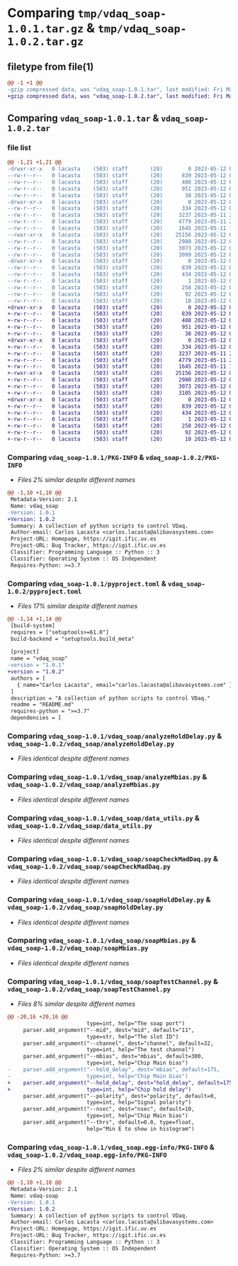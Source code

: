 # Comparing `tmp/vdaq_soap-1.0.1.tar.gz` & `tmp/vdaq_soap-1.0.2.tar.gz`

## filetype from file(1)

```diff
@@ -1 +1 @@
-gzip compressed data, was "vdaq_soap-1.0.1.tar", last modified: Fri May 12 07:06:20 2023, max compression
+gzip compressed data, was "vdaq_soap-1.0.2.tar", last modified: Fri May 12 07:49:51 2023, max compression
```

## Comparing `vdaq_soap-1.0.1.tar` & `vdaq_soap-1.0.2.tar`

### file list

```diff
@@ -1,21 +1,21 @@
-drwxr-xr-x   0 lacasta    (503) staff       (20)        0 2023-05-12 07:06:20.287526 vdaq_soap-1.0.1/
--rw-r--r--   0 lacasta    (503) staff       (20)      839 2023-05-12 07:06:20.287025 vdaq_soap-1.0.1/PKG-INFO
--rw-r--r--   0 lacasta    (503) staff       (20)      408 2023-05-12 07:04:30.000000 vdaq_soap-1.0.1/README.md
--rw-r--r--   0 lacasta    (503) staff       (20)      951 2023-05-12 06:54:51.000000 vdaq_soap-1.0.1/pyproject.toml
--rw-r--r--   0 lacasta    (503) staff       (20)       38 2023-05-12 07:06:20.287650 vdaq_soap-1.0.1/setup.cfg
-drwxr-xr-x   0 lacasta    (503) staff       (20)        0 2023-05-12 07:06:20.284011 vdaq_soap-1.0.1/vdaq_soap/
--rw-r--r--   0 lacasta    (503) staff       (20)      334 2023-05-12 06:54:51.000000 vdaq_soap-1.0.1/vdaq_soap/__init__.py
--rw-r--r--   0 lacasta    (503) staff       (20)     3237 2023-05-11 20:13:13.000000 vdaq_soap-1.0.1/vdaq_soap/analyzeHoldDelay.py
--rw-r--r--   0 lacasta    (503) staff       (20)     4779 2023-05-11 20:06:02.000000 vdaq_soap-1.0.1/vdaq_soap/analyzeMbias.py
--rw-r--r--   0 lacasta    (503) staff       (20)     1645 2023-05-11 17:14:59.000000 vdaq_soap-1.0.1/vdaq_soap/data_utils.py
--rwxr-xr-x   0 lacasta    (503) staff       (20)    25156 2023-05-12 06:55:29.000000 vdaq_soap-1.0.1/vdaq_soap/soapCheckMadDaq.py
--rw-r--r--   0 lacasta    (503) staff       (20)     2980 2023-05-12 06:51:08.000000 vdaq_soap-1.0.1/vdaq_soap/soapHoldDelay.py
--rw-r--r--   0 lacasta    (503) staff       (20)     3073 2023-05-12 06:55:33.000000 vdaq_soap-1.0.1/vdaq_soap/soapMbias.py
--rw-r--r--   0 lacasta    (503) staff       (20)     3099 2023-05-12 07:05:33.000000 vdaq_soap-1.0.1/vdaq_soap/soapTestChannel.py
-drwxr-xr-x   0 lacasta    (503) staff       (20)        0 2023-05-12 07:06:20.286606 vdaq_soap-1.0.1/vdaq_soap.egg-info/
--rw-r--r--   0 lacasta    (503) staff       (20)      839 2023-05-12 07:06:20.000000 vdaq_soap-1.0.1/vdaq_soap.egg-info/PKG-INFO
--rw-r--r--   0 lacasta    (503) staff       (20)      434 2023-05-12 07:06:20.000000 vdaq_soap-1.0.1/vdaq_soap.egg-info/SOURCES.txt
--rw-r--r--   0 lacasta    (503) staff       (20)        1 2023-05-12 07:06:20.000000 vdaq_soap-1.0.1/vdaq_soap.egg-info/dependency_links.txt
--rw-r--r--   0 lacasta    (503) staff       (20)      258 2023-05-12 07:06:20.000000 vdaq_soap-1.0.1/vdaq_soap.egg-info/entry_points.txt
--rw-r--r--   0 lacasta    (503) staff       (20)       92 2023-05-12 07:06:20.000000 vdaq_soap-1.0.1/vdaq_soap.egg-info/requires.txt
--rw-r--r--   0 lacasta    (503) staff       (20)       10 2023-05-12 07:06:20.000000 vdaq_soap-1.0.1/vdaq_soap.egg-info/top_level.txt
+drwxr-xr-x   0 lacasta    (503) staff       (20)        0 2023-05-12 07:49:51.985803 vdaq_soap-1.0.2/
+-rw-r--r--   0 lacasta    (503) staff       (20)      839 2023-05-12 07:49:51.985341 vdaq_soap-1.0.2/PKG-INFO
+-rw-r--r--   0 lacasta    (503) staff       (20)      408 2023-05-12 07:04:30.000000 vdaq_soap-1.0.2/README.md
+-rw-r--r--   0 lacasta    (503) staff       (20)      951 2023-05-12 07:48:01.000000 vdaq_soap-1.0.2/pyproject.toml
+-rw-r--r--   0 lacasta    (503) staff       (20)       38 2023-05-12 07:49:51.985946 vdaq_soap-1.0.2/setup.cfg
+drwxr-xr-x   0 lacasta    (503) staff       (20)        0 2023-05-12 07:49:51.981998 vdaq_soap-1.0.2/vdaq_soap/
+-rw-r--r--   0 lacasta    (503) staff       (20)      334 2023-05-12 07:48:01.000000 vdaq_soap-1.0.2/vdaq_soap/__init__.py
+-rw-r--r--   0 lacasta    (503) staff       (20)     3237 2023-05-11 20:13:13.000000 vdaq_soap-1.0.2/vdaq_soap/analyzeHoldDelay.py
+-rw-r--r--   0 lacasta    (503) staff       (20)     4779 2023-05-11 20:06:02.000000 vdaq_soap-1.0.2/vdaq_soap/analyzeMbias.py
+-rw-r--r--   0 lacasta    (503) staff       (20)     1645 2023-05-11 17:14:59.000000 vdaq_soap-1.0.2/vdaq_soap/data_utils.py
+-rwxr-xr-x   0 lacasta    (503) staff       (20)    25156 2023-05-12 06:55:29.000000 vdaq_soap-1.0.2/vdaq_soap/soapCheckMadDaq.py
+-rw-r--r--   0 lacasta    (503) staff       (20)     2980 2023-05-12 06:51:08.000000 vdaq_soap-1.0.2/vdaq_soap/soapHoldDelay.py
+-rw-r--r--   0 lacasta    (503) staff       (20)     3073 2023-05-12 06:55:33.000000 vdaq_soap-1.0.2/vdaq_soap/soapMbias.py
+-rw-r--r--   0 lacasta    (503) staff       (20)     3105 2023-05-12 07:44:42.000000 vdaq_soap-1.0.2/vdaq_soap/soapTestChannel.py
+drwxr-xr-x   0 lacasta    (503) staff       (20)        0 2023-05-12 07:49:51.984559 vdaq_soap-1.0.2/vdaq_soap.egg-info/
+-rw-r--r--   0 lacasta    (503) staff       (20)      839 2023-05-12 07:49:51.000000 vdaq_soap-1.0.2/vdaq_soap.egg-info/PKG-INFO
+-rw-r--r--   0 lacasta    (503) staff       (20)      434 2023-05-12 07:49:51.000000 vdaq_soap-1.0.2/vdaq_soap.egg-info/SOURCES.txt
+-rw-r--r--   0 lacasta    (503) staff       (20)        1 2023-05-12 07:49:51.000000 vdaq_soap-1.0.2/vdaq_soap.egg-info/dependency_links.txt
+-rw-r--r--   0 lacasta    (503) staff       (20)      258 2023-05-12 07:49:51.000000 vdaq_soap-1.0.2/vdaq_soap.egg-info/entry_points.txt
+-rw-r--r--   0 lacasta    (503) staff       (20)       92 2023-05-12 07:49:51.000000 vdaq_soap-1.0.2/vdaq_soap.egg-info/requires.txt
+-rw-r--r--   0 lacasta    (503) staff       (20)       10 2023-05-12 07:49:51.000000 vdaq_soap-1.0.2/vdaq_soap.egg-info/top_level.txt
```

### Comparing `vdaq_soap-1.0.1/PKG-INFO` & `vdaq_soap-1.0.2/PKG-INFO`

 * *Files 2% similar despite different names*

```diff
@@ -1,10 +1,10 @@
 Metadata-Version: 2.1
 Name: vdaq_soap
-Version: 1.0.1
+Version: 1.0.2
 Summary: A collection of python scripts to control VDaq.
 Author-email: Carlos Lacasta <carlos.lacasta@alibavasystems.com>
 Project-URL: Homepage, https://igit.ific.uv.es
 Project-URL: Bug Tracker, https://igit.ific.uv.es
 Classifier: Programming Language :: Python :: 3
 Classifier: Operating System :: OS Independent
 Requires-Python: >=3.7
```

### Comparing `vdaq_soap-1.0.1/pyproject.toml` & `vdaq_soap-1.0.2/pyproject.toml`

 * *Files 17% similar despite different names*

```diff
@@ -1,14 +1,14 @@
 [build-system]
 requires = ["setuptools>=61.0"]
 build-backend = "setuptools.build_meta"
 
 [project]
 name = "vdaq_soap"
-version = "1.0.1"
+version = "1.0.2"
 authors = [
   { name="Carlos Lacasta", email="carlos.lacasta@alibavasystems.com" },
 ]
 description = "A collection of python scripts to control VDaq."
 readme = "README.md"
 requires-python = ">=3.7"
 dependencies = [
```

### Comparing `vdaq_soap-1.0.1/vdaq_soap/analyzeHoldDelay.py` & `vdaq_soap-1.0.2/vdaq_soap/analyzeHoldDelay.py`

 * *Files identical despite different names*

### Comparing `vdaq_soap-1.0.1/vdaq_soap/analyzeMbias.py` & `vdaq_soap-1.0.2/vdaq_soap/analyzeMbias.py`

 * *Files identical despite different names*

### Comparing `vdaq_soap-1.0.1/vdaq_soap/data_utils.py` & `vdaq_soap-1.0.2/vdaq_soap/data_utils.py`

 * *Files identical despite different names*

### Comparing `vdaq_soap-1.0.1/vdaq_soap/soapCheckMadDaq.py` & `vdaq_soap-1.0.2/vdaq_soap/soapCheckMadDaq.py`

 * *Files identical despite different names*

### Comparing `vdaq_soap-1.0.1/vdaq_soap/soapHoldDelay.py` & `vdaq_soap-1.0.2/vdaq_soap/soapHoldDelay.py`

 * *Files identical despite different names*

### Comparing `vdaq_soap-1.0.1/vdaq_soap/soapMbias.py` & `vdaq_soap-1.0.2/vdaq_soap/soapMbias.py`

 * *Files identical despite different names*

### Comparing `vdaq_soap-1.0.1/vdaq_soap/soapTestChannel.py` & `vdaq_soap-1.0.2/vdaq_soap/soapTestChannel.py`

 * *Files 8% similar despite different names*

```diff
@@ -20,16 +20,16 @@
                         type=int, help="The soap port")
     parser.add_argument("--mid", dest="mid", default="11",
                         type=str, help="The slot ID")
     parser.add_argument("--channel", dest="channel", default=32,
                         type=int, help="The test channel")
     parser.add_argument("--mbias", dest="mbias", default=300,
                         type=int, help="Chip Main bias")
-    parser.add_argument("--hold_delay", dest="mbias", default=175,
-                        type=int, help="Chip Main bias")
+    parser.add_argument("--hold_delay", dest="hold_delay", default=175,
+                        type=int, help="Chip hold delay")
     parser.add_argument("--polarity", dest="polarity", default=0,
                         type=int, help="Signal polarity")
     parser.add_argument("--nsec", dest="nsec", default=10,
                         type=int, help="Chip Main bias")
     parser.add_argument("--thrs", default=0.0, type=float,
                         help="Min E to show in histogram")
```

### Comparing `vdaq_soap-1.0.1/vdaq_soap.egg-info/PKG-INFO` & `vdaq_soap-1.0.2/vdaq_soap.egg-info/PKG-INFO`

 * *Files 2% similar despite different names*

```diff
@@ -1,10 +1,10 @@
 Metadata-Version: 2.1
 Name: vdaq-soap
-Version: 1.0.1
+Version: 1.0.2
 Summary: A collection of python scripts to control VDaq.
 Author-email: Carlos Lacasta <carlos.lacasta@alibavasystems.com>
 Project-URL: Homepage, https://igit.ific.uv.es
 Project-URL: Bug Tracker, https://igit.ific.uv.es
 Classifier: Programming Language :: Python :: 3
 Classifier: Operating System :: OS Independent
 Requires-Python: >=3.7
```

